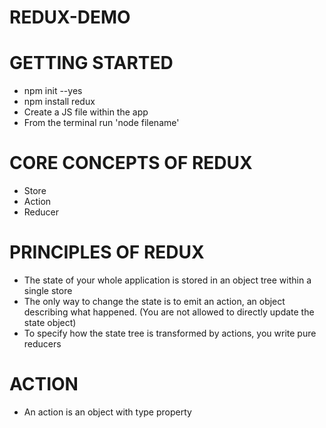 # REDUX-DEMO

# GETTING STARTED
- npm init --yes
- npm install redux
- Create a JS file within the app
- From the terminal run 'node filename'

# CORE CONCEPTS OF REDUX
- Store
- Action
- Reducer

# PRINCIPLES OF REDUX
- The state of your whole application is stored in an object tree within a single store
- The only way to change the state is to emit an action, an object describing what happened. (You are not allowed to directly update the state object)
- To specify how the state tree is transformed by actions, you write pure reducers

# ACTION
- An action is an object with type property